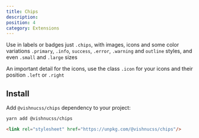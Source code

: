 ```yaml
---
title: Chips
description: 
position: 4
category: Extensions
---
```


Use in labels or badges just <code>.chips</code>, with images, icons and some color variations <code>.primary</code>, <code>.info</code>, <code>success</code>, <code>.error</code>, <code>.warning</code> and <code>outline</code> styles, and even <code>.small</code> and <code>.large</code> sizes 

An important detail for the icons, use the class <code>.icon</code> for your icons and their position <code>.left</code> or <code>.right</code>

## Install

Add `@vishnucss/chips` dependency to your project:

<code-group>
  <code-block label="YARN" active>

  ```bash
  yarn add @vishnucss/chips
  ```

  </code-block>
  <code-block label="CDN">

  ```html
<link rel="stylesheet" href="https://unpkg.com/@vishnucss/chips"/>
  ```

  </code-block>
</code-group>
